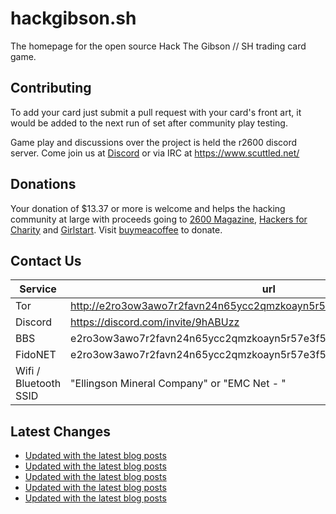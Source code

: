 # hackgibson.sh
The homepage for the open source Hack The Gibson // SH trading card game.


## Contributing

To add your card just submit a pull request with your card's front art, it would be added to the next run of set after community play testing.

Game play and discussions over the project is held the r2600 discord server. Come join us at [Discord](https://discord.com/invite/9hABUzz) or via IRC at https://www.scuttled.net/


## Donations

Your donation of $13.37 or more is welcome and helps the hacking community at large with proceeds going to [2600 Magazine](https://2600.com/), [Hackers for Charity](https://hackersforcharity.org) and [Girlstart](https://girlstart.org).  Visit [buymeacoffee](https://www.buymeacoffee.com/hackgibson.sh) to donate.


## Contact Us

Service | url
-|-
Tor | http://e2ro3ow3awo7r2favn24n65ycc2qmzkoayn5r57e3f56nvjwdcgg32ad.onion
Discord | https://discord.com/invite/9hABUzz
BBS | e2ro3ow3awo7r2favn24n65ycc2qmzkoayn5r57e3f56nvjwdcgg32ad.onion:23
FidoNET | e2ro3ow3awo7r2favn24n65ycc2qmzkoayn5r57e3f56nvjwdcgg32ad.onion:24554
Wifi / Bluetooth SSID | "Ellingson Mineral Company" or "EMC Net - <fidonet address>"

## Latest Changes
<!-- BLOG-POST-LIST:START -->
- [Updated with the latest blog posts](https://github.com/DFW2600/hackgibson.sh/commit/9a59a92e5d7d97c5061b519232cf5adc8fae9d7f)
- [Updated with the latest blog posts](https://github.com/DFW2600/hackgibson.sh/commit/dbad943ff319e66f03b087d3c0b02db8d5d5bda3)
- [Updated with the latest blog posts](https://github.com/DFW2600/hackgibson.sh/commit/8251fdc4780dd4232bb8929632b949a6678dabb0)
- [Updated with the latest blog posts](https://github.com/DFW2600/hackgibson.sh/commit/36c5e90ba484f0d54b60fe969b31cd3b797c5b78)
- [Updated with the latest blog posts](https://github.com/DFW2600/hackgibson.sh/commit/ed13c67e2bc699594f0f27b539356d7bcfa4a5f7)
<!-- BLOG-POST-LIST:END -->
